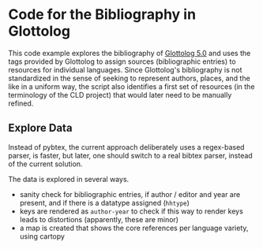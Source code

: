 # Code for the Bibliography in Glottolog

This code example explores the bibliography of [Glottolog 5.0](https://glottolog.org) and uses the tags provided by Glottolog to assign sources (bibliographic entries) to resources for individual languages. Since Glottolog's bibliography is not standardized in the sense of seeking to represent authors, places, and the like in a uniform way, the script also identifies a first set of resources (in the terminology of the CLD project) that would later need to be manually refined.

## Explore Data

Instead of pybtex, the current approach deliberately uses a regex-based parser,  is faster, but later, one should switch to a real bibtex parser, instead of the current solution.

The data is explored in several ways.

- sanity check for bibliographic entries, if author / editor and year are present, and if there is a datatype assigned (`hhtype`)
- keys are rendered as `author-year` to check if this way to render keys leads to distortions (apparently, these are minor)
- a map is created that shows the core references per language variety, using cartopy
